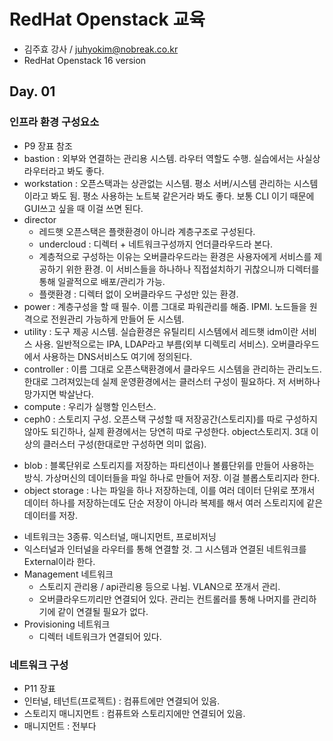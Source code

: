 # RedHat Openstack 교육

- 김주효 강사 / juhyokim@nobreak.co.kr
- RedHat Openstack 16 version

## Day. 01

### 인프라 환경 구성요소
- P9 장표 참조
- bastion : 외부와 연결하는 관리용 시스템. 라우터 역할도 수행. 실습에서는 사실상 라우터라고 봐도 좋다.
- workstation : 오픈스택과는 상관없는 시스템. 평소 서버/시스템 관리하는 시스템이라고 봐도 됨. 평소 사용하는 노트북 같은거라 봐도 좋다. 보통 CLI 이기 때문에 GUI쓰고 싶을 때 이걸 쓰면 된다.
- director
    - 레드햇 오픈스택은 플랫환경이 아니라 계층구조로 구성된다.
    - undercloud : 디렉터 + 네트워크구성까지 언더클라우드라 본다.
    - 계층적으로 구성하는 이유는 오버클라우드라는 환경은 사용자에게 서비스를 제공하기 위한 환경. 이 서비스들을 하나하나 직접설치하기 귀찮으니까 디렉터를 통해 일괄적으로 배포/관리가 가능.
    - 플랫환경 : 디렉터 없이 오버클라우드 구성만 있는 환경.
- power : 계층구성을 할 때 필수. 이름 그대로 파워관리를 해줌. IPMI. 노드들을 원격으로 전원관리 가능하게 만들어 둔 시스템.
- utility : 도구 제공 시스템. 실습환경은 유틸리티 시스템에서 레드햇 idm이란 서비스 사용. 일반적으로는 IPA, LDAP라고 부름(외부 디렉토리 서비스). 오버클라우드에서 사용하는 DNS서비스도 여기에 정의된다.
- controller : 이름 그대로 오픈스택환경에서 클라우드 시스템을 관리하는 관리노드. 한대로 그려져있는데 실제 운영환경에서는 클러스터 구성이 필요하다. 저 서버하나 망가지면 박살난다.
- compute : 우리가 실행할 인스턴스.
- ceph0 : 스토리지 구성. 오픈스택 구성할 때 저장공간(스토리지)를 따로 구성하지 않아도 되긴하나, 실제 환경에서는 당연히 따로 구성한다. object스토리지. 3대 이상의 클러스터 구성(한대로만 구성하면 의미 없음). 
* blob : 블록단위로 스토리지를 저장하는 파티션이나 볼륨단위를 만들어 사용하는 방식. 가상머신의 데이터들을 파일 하나로 만들어 저장. 이걸 블롭스토리지라 한다.
* object storage : 나는 파일을 하나 저장하는데, 이를 여러 데이터 단위로 쪼개서 데이터 하나를 저장하는데도 단순 저장이 아니라 복제를 해서 여러 스토리지에 같은 데이터를 저장.

- 네트워크는 3종류. 익스터널, 매니지먼트, 프로비저닝
- 익스터널과 인터널을 라우터를 통해 연결할 것. 그 시스템과 연결된 네트워크를 External이라 한다.
- Management 네트워크
    - 스토리지 관리용 / api관리용 등으로 나뉨. VLAN으로 쪼개서 관리.
    - 오버클라우드끼리만 연결되어 있다. 관리는 컨트롤러를 통해 나머지를 관리하기에 같이 연결될 필요가 없다.
- Provisioning 네트워크
    - 디렉터 네트워크가 연결되어 있다.

### 네트워크 구성
- P11 장표
- 인터널, 테넌트(프로젝트) : 컴퓨트에만 연결되어 있음.
- 스토리지 매니지먼트 : 컴퓨트와 스토리지에만 연결되어 있음.
- 매니지먼트 : 전부다